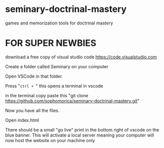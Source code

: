 # seminary-doctrinal-mastery
games and memorization tools for doctrinal mastery

# FOR SUPER NEWBIES

download a free copy of visual studio code https://code.visualstudio.com

Create a folder called Seminary on your computer  

Open VSCode in that folder. 

Press "`ctrl + `" this opens a terminal in vscode

in the terminal copy paste this "git clone https://github.com/sophomorica/seminary-doctrinal-mastery.git"

Now you have all the files. 

Open index.html

There should be a small "go live" print in the bottom right of vscode on the blue banner. This will activate a local server meaning your computer will now host the website on your machine only
